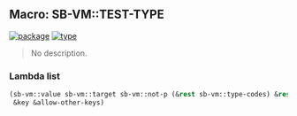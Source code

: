 ## Macro: SB-VM::TEST-TYPE
[![package](https://img.shields.io/badge/Package-SB--VM-5f9ea0.svg?style=social&colorA=999999)](../) [![type](https://img.shields.io/badge/Type-Macro-5f9ea0.svg?style=social&colorA=999999)](../#macro) 

> No description.

### Lambda list
```cl
(sb-vm::value sb-vm::target sb-vm::not-p (&rest sb-vm::type-codes) &rest sb-vm::other-args
 &key &allow-other-keys)
```
